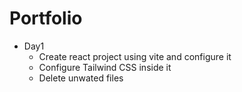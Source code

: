 # Portfolio
- Day1 
   - Create react project using vite and configure it 
   - Configure Tailwind CSS inside it
   - Delete unwated files
